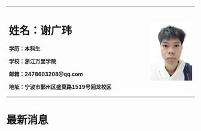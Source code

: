 <table border="0">
  <tr>
    <td width="75%">
      <h1>姓名：谢广玮</h1>
      <p><b>学历：本科生</b></p>
      <p><b>学校：浙江万里学院</b></p>
      <p><b>邮箱：2478603208@qq.com</b></p>
      <p><b>地址：宁波市鄞州区盛莫路1519号回龙校区</b></p>
    </td>
    <td width="25%">
      <img src="/zjz.jpeg" width="100%">
</img></a>   
    </td>
  </tr>
</table>

# 最新消息
